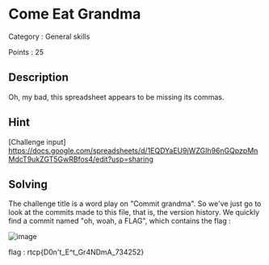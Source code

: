 # Come Eat Grandma 

Category : General skills

Points : 25

## Description

Oh, my bad, this spreadsheet appears to be missing its commas.

## Hint

[Challenge input] https://docs.google.com/spreadsheets/d/1EQDYaEU9jWZGIh96nGQpzpMnMdcT9ukZGT5GwRBfos4/edit?usp=sharing

## Solving

The challenge title is a word play on "Commit grandma". So we've just go to look at the commits made to this file, that is, the version
history. We quickly find a commit named "oh, woah, a FLAG", which contains the flag :

![image](https://user-images.githubusercontent.com/57148042/73139540-44eaaf80-406f-11ea-9989-a0d56855ab9d.png)

flag : rtcp{D0n't_E^t_Gr4NDmA_734252}
